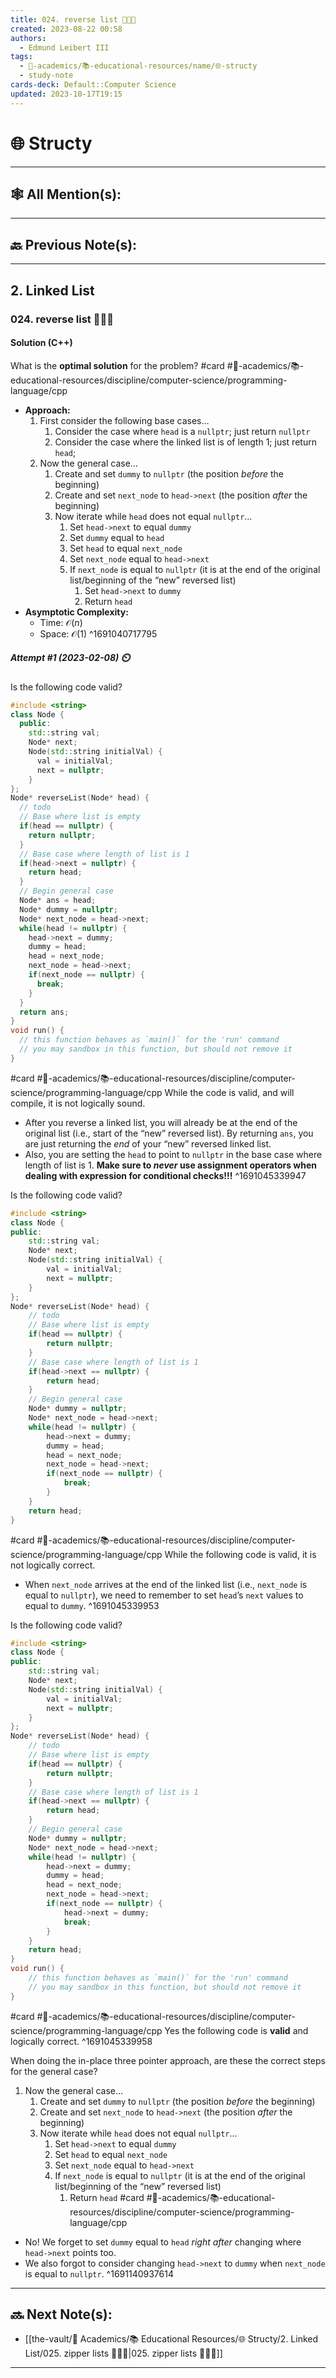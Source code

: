 ```yaml
---
title: 024. reverse list 👨🏽‍💻
created: 2023-08-22 00:58
authors:
  - Edmund Leibert III
tags:
  - 🔴-academics/📚-educational-resources/name/🌐-structy
  - study-note
cards-deck: Default::Computer Science
updated: 2023-10-17T19:15
---
```


# 🌐 Structy

---

## 🕸️ All Mention(s): 

---

## 🔙 Previous Note(s):

---

## 2. Linked List

### **024. reverse list 👨🏽‍💻**

#### Solution (C++)

What is the **optimal solution** for the problem? 
#card #🔴-academics/📚-educational-resources/discipline/computer-science/programming-language/cpp
 - **Approach:** 
	1. First consider the following base cases…
		1. Consider the case where `head` is a `nullptr`; just return `nullptr`
		2. Consider the case where the linked list is of length 1; just return `head`;
	2. Now the general case…
		1. Create and set `dummy` to `nullptr` (the position *before* the beginning)
		2. Create and set `next_node` to `head->next` (the position *after* the beginning)
		3. Now iterate while `head` does not equal `nullptr`…
			1. Set `head->next` to equal `dummy`
			2. Set `dummy` equal to `head`
			3. Set `head` to equal `next_node`
			4. Set `next_node` equal to `head->next`
			5. If `next_node` is equal to `nullptr` (it is at the end of the original list/beginning of the “new” reversed list)
				1. Set `head->next` to `dummy`
				2. Return `head`
- **Asymptotic Complexity:**
	- Time: $\mathcal{O}(n)$
	- Space: $\mathcal{O}(1)$
^1691040717795

##### Attempt #1 (2023-02-08) ⏲️

Is the following code valid? 
```cpp
#include <string>
class Node {
  public:
    std::string val;
    Node* next;
    Node(std::string initialVal) {
      val = initialVal;
      next = nullptr;
    }
};
Node* reverseList(Node* head) {
  // todo
  // Base where list is empty
  if(head == nullptr) {
    return nullptr;
  }
  // Base case where length of list is 1 
  if(head->next = nullptr) {
    return head;
  }
  // Begin general case
  Node* ans = head;
  Node* dummy = nullptr;
  Node* next_node = head->next;
  while(head != nullptr) {
    head->next = dummy;
    dummy = head;
    head = next_node;
    next_node = head->next;
    if(next_node == nullptr) {
      break;
    }
  }
  return ans;
}
void run() {
  // this function behaves as `main()` for the 'run' command
  // you may sandbox in this function, but should not remove it
}
```
#card  #🔴-academics/📚-educational-resources/discipline/computer-science/programming-language/cpp
While the code is valid, and will compile, it is not logically sound.
- After you reverse a linked list, you will already be at the end of the original list (i.e., start of the “new” reversed list). By returning `ans`, you are just returning the *end* of your “new” reversed linked list.
- Also, you are setting the `head` to point to `nullptr` in the base case where length of list is $1$. **Make sure to *never* use assignment operators when dealing with expression for conditional checks!!!**
^1691045339947

Is the following code valid?
```cpp
#include <string>
class Node {
public:
    std::string val;
    Node* next;
    Node(std::string initialVal) {
        val = initialVal;
        next = nullptr;
    }
};
Node* reverseList(Node* head) {
    // todo
    // Base where list is empty
    if(head == nullptr) {
        return nullptr;
    }
    // Base case where length of list is 1
    if(head->next == nullptr) {
        return head;
    }
    // Begin general case
    Node* dummy = nullptr;
    Node* next_node = head->next;
    while(head != nullptr) {
        head->next = dummy;
        dummy = head;
        head = next_node;
        next_node = head->next;
        if(next_node == nullptr) {
            break;
        }
    }
    return head;
}
```
#card  #🔴-academics/📚-educational-resources/discipline/computer-science/programming-language/cpp
While the following code is valid, it is not logically correct.
- When `next_node` arrives at the end of the linked list (i.e., `next_node` is equal to `nullptr`), we need to remember to set `head`’s `next` values to equal to `dummy`.
^1691045339953


Is the following code valid?
```cpp
#include <string>
class Node {
public:
    std::string val;
    Node* next;
    Node(std::string initialVal) {
        val = initialVal;
        next = nullptr;
    }
};
Node* reverseList(Node* head) {
    // todo
    // Base where list is empty
    if(head == nullptr) {
        return nullptr;
    }
    // Base case where length of list is 1
    if(head->next == nullptr) {
        return head;
    }
    // Begin general case
    Node* dummy = nullptr;
    Node* next_node = head->next;
    while(head != nullptr) {
        head->next = dummy;
        dummy = head;
        head = next_node;
        next_node = head->next;
        if(next_node == nullptr) {
            head->next = dummy;
            break;
        }
    }
    return head;
}
void run() {
    // this function behaves as `main()` for the 'run' command
    // you may sandbox in this function, but should not remove it
}
```
#card  #🔴-academics/📚-educational-resources/discipline/computer-science/programming-language/cpp
Yes the following code is **valid** and logically correct. 
^1691045339958

When doing the in-place three pointer approach, are these the correct steps for the general case?
1. Now the general case…
	1. Create and set `dummy` to `nullptr` (the position *before* the beginning)
	2. Create and set `next_node` to `head->next` (the position *after* the beginning)
	3. Now iterate while `head` does not equal `nullptr`…
		1. Set `head->next` to equal `dummy`
		2. Set `head` to equal `next_node`
		3. Set `next_node` equal to `head->next`
		4. If `next_node` is equal to `nullptr` (it is at the end of the original list/beginning of the “new” reversed list)
			1. Return `head`
#card #🔴-academics/📚-educational-resources/discipline/computer-science/programming-language/cpp 
- No! We forget to set `dummy` equal to `head` *right after* changing where `head->next` points too.
- We also forgot to consider changing `head->next` to `dummy` when `next_node` is equal to `nullptr`.
^1691140937614



---

## 🔜 Next Note(s):
- [[the-vault/🔴 Academics/📚 Educational Resources/🌐 Structy/2. Linked List/025. zipper lists 👨🏽‍💻|025. zipper lists 👨🏽‍💻]]

---

